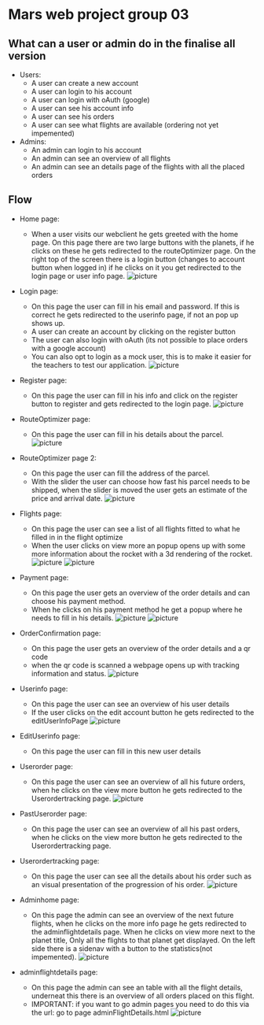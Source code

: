 # Mars web project group 03

## What can a user or admin do in the finalise all version
* Users:
  * A user can create a new account
  * A user can login to his account
  * A user can login with oAuth (google)
  * A user can see his account info
  * A user can see his orders
  * A user can see what flights are available (ordering not yet impemented)
* Admins:
  * An admin can login to his account
  * An admin can see an overview of all flights
  * An admin can see an details page of the flights with all the placed orders

## Flow
* Home page:
  * When a user visits our webclient he gets greeted with the home page. On this page there are two large buttons with the planets, if he clicks on these he gets redirected to the routeOptimizer page. On the right top of the screen there is a login button (changes to account button when logged in) if he clicks on it you get redirected to the login page or user info page.
![picture](images/home.png)
* Login page:
  * On this page the user can fill in his email and password. If this is correct he gets redirected to the userinfo page, if not an pop up shows up.
  * A user can create an account by clicking on the register button
  * The user can also login with oAuth (its not possible to place orders with a google account)
  * You can also opt to login as a mock user, this is to make it easier for the teachers to test our application.
![picture](images/login.png)

* Register page:
  * On this page the user can fill in his info and click on the register button to register and gets redirected to the login page.
![picture](images/register.png)

* RouteOptimizer page:
  * On this page the user can fill in his details about the parcel.
![picture](images/routeOptimizer.png)

* RouteOptimizer page 2:
  * On this page the user can fill the address of the parcel.
  * With the slider the user can choose how fast his parcel needs to be shipped, when the slider is moved the user gets an estimate of the price and arrival date. 
![picture](images/routeOptimizer2.png)

* Flights page:
  * On this page the user can see a list of all flights fitted to what he filled in in the flight optimize
  * When the user clicks on view more an popup opens up with some more information about the rocket with a 3d rendering of the rocket.
![picture](images/flights.png)
![picture](images/flightConfirm.png)

* Payment page:
  * On this page the user gets an overview of the order details and can choose his payment method.
  * When he clicks on his payment method he get a popup where he needs to fill in his details.
![picture](images/payment.png)
![picture](images/payment2.png)

* OrderConfirmation page:
  * On this page the user gets an overview of the order details and a qr code
  * when the qr code is scanned a webpage opens up with tracking information and status.
![picture](images/orderConfirm.png)

* Userinfo page:
  * On this page the user can see an overview of his user details
  * If the user clicks on the edit account button he gets redirected to the editUserInfoPage
![picture](images/userinfo.png)

* EditUserinfo page:
  * On this page the user can fill in this new user details

* Userorder page:
  * On this page the user can see an overview of all his future orders, when he clicks on the view more button he gets redirected to the Userordertracking page.
![picture](images/userorders.png)

* PastUserorder page:
  * On this page the user can see an overview of all his past orders, when he clicks on the view more button he gets redirected to the Userordertracking page.

* Userordertracking page:
  * On this page the user can see all the details about his order such as an visual presentation of the progression of his order.
![picture](images/userordertracking.png)

* Adminhome page:
  * On this page the admin can see an overview of the next future flights, when he clicks on the more info page he gets redirected to the adminflightdetails page. When he clicks on view more next to the planet title, Only all the flights to that planet get displayed. On the left side there is a sidenav with a button to the statistics(not impemented).
![picture](images/adminflights.png)

* adminflightdetails page:
  * On this page the admin can see an table with all the flight details, underneat this there is an overview of all orders placed on this flight.
  * IMPORTANT: if you want to go admin pages you need to do this via the url: go to page adminFlightDetails.html
  ![picture](images/adminflightsdetails.png)